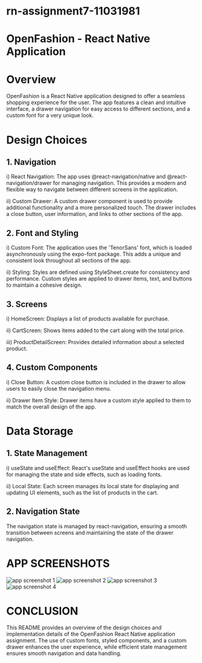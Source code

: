 # rn-assignment7-11031981

# OpenFashion - React Native Application
# Overview
OpenFashion is a React Native application designed to offer a seamless shopping experience for the user. The app features a clean and intuitive interface, a drawer navigation for easy access to different sections, and a custom font for a very unique look. 

# Design Choices
## 1. Navigation
   
i) React Navigation: The app uses @react-navigation/native and @react-navigation/drawer for managing navigation. This provides a modern and flexible way to navigate between different screens in the application.

ii) Custom Drawer: A custom drawer component is used to provide additional functionality and a more personalized touch. The drawer includes a close button, user information, and links to other sections of the app.

## 2. Font and Styling
   
i) Custom Font: The application uses the 'TenorSans' font, which is loaded asynchronously using the expo-font package. This adds a unique and consistent look throughout all sections of the app.

ii) Styling: Styles are defined using StyleSheet.create for consistency and performance. Custom styles are applied to drawer items, text, and buttons to maintain a cohesive design.

## 3. Screens
   
i) HomeScreen: Displays a list of products available for purchase.

ii) CartScreen: Shows items added to the cart along with the total price.

iii) ProductDetailScreen: Provides detailed information about a selected product.

## 4. Custom Components

i) Close Button: A custom close button is included in the drawer to allow users to easily close the navigation menu.

ii) Drawer Item Style: Drawer items have a custom style applied to them to match the overall design of the app.


# Data Storage
## 1. State Management

i) useState and useEffect: React's useState and useEffect hooks are used for managing the state and side effects, such as loading fonts.

ii) Local State: Each screen manages its local state for displaying and updating UI elements, such as the list of products in the cart.

## 2. Navigation State

The navigation state is managed by react-navigation, ensuring a smooth transition between screens and maintaining the state of the drawer navigation.

# APP SCREENSHOTS
![app screenshot 1](https://github.com/user-attachments/assets/dc01ab46-58de-4c49-a7ea-3c2c97f58d02)
![app screenshot 2](https://github.com/user-attachments/assets/a3ad8b66-2f23-4c81-ac6b-84ac9807e243)
![app screenshot 3](https://github.com/user-attachments/assets/81a370bb-6f5e-4618-9527-099f8ff3a47c)
![app screenshot 4](https://github.com/user-attachments/assets/06997887-3947-45e5-b393-fb3ed7c2a4f4)

# CONCLUSION

This README provides an overview of the design choices and implementation details of the OpenFashion React Native application assignment. The use of custom fonts, styled components, and a custom drawer enhances the user experience, while efficient state management ensures smooth navigation and data handling.

